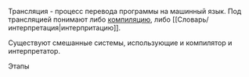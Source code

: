 Трансляция - процесс перевода программы на машинный язык. Под трансляцией понимают либо [компиляцию](Словарь/Компиляция), либо [[Словарь/интерпретация|интерпритацию]].

Существуют смешанные системы, использующие и компилятор и интерпретатор.

Этапы 